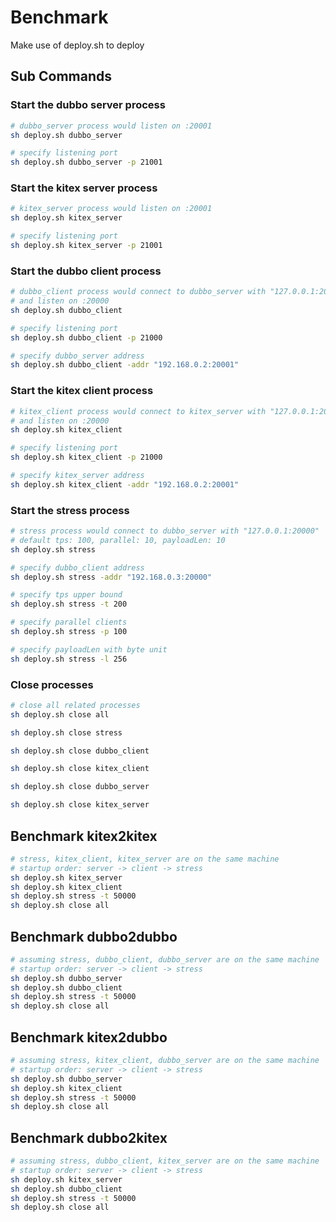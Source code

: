 # Benchmark

Make use of deploy.sh to deploy

## Sub Commands

### Start the dubbo server process

```bash
# dubbo_server process would listen on :20001
sh deploy.sh dubbo_server

# specify listening port
sh deploy.sh dubbo_server -p 21001
```

### Start the kitex server process

```bash
# kitex_server process would listen on :20001
sh deploy.sh kitex_server

# specify listening port
sh deploy.sh kitex_server -p 21001
```

### Start the dubbo client process

```bash
# dubbo_client process would connect to dubbo_server with "127.0.0.1:20001"
# and listen on :20000
sh deploy.sh dubbo_client

# specify listening port
sh deploy.sh dubbo_client -p 21000

# specify dubbo_server address
sh deploy.sh dubbo_client -addr "192.168.0.2:20001"
```

### Start the kitex client process

```bash
# kitex_client process would connect to kitex_server with "127.0.0.1:20001"
# and listen on :20000
sh deploy.sh kitex_client

# specify listening port
sh deploy.sh kitex_client -p 21000

# specify kitex_server address
sh deploy.sh kitex_client -addr "192.168.0.2:20001"
```

### Start the stress process

```bash
# stress process would connect to dubbo_server with "127.0.0.1:20000"
# default tps: 100, parallel: 10, payloadLen: 10
sh deploy.sh stress

# specify dubbo_client address
sh deploy.sh stress -addr "192.168.0.3:20000"

# specify tps upper bound
sh deploy.sh stress -t 200

# specify parallel clients
sh deploy.sh stress -p 100

# specify payloadLen with byte unit
sh deploy.sh stress -l 256
```

### Close processes

```bash
# close all related processes
sh deploy.sh close all

sh deploy.sh close stress

sh deploy.sh close dubbo_client

sh deploy.sh close kitex_client

sh deploy.sh close dubbo_server

sh deploy.sh close kitex_server
```

## Benchmark kitex2kitex

```bash
# stress, kitex_client, kitex_server are on the same machine
# startup order: server -> client -> stress
sh deploy.sh kitex_server
sh deploy.sh kitex_client
sh deploy.sh stress -t 50000
sh deploy.sh close all
```

## Benchmark dubbo2dubbo

```bash
# assuming stress, dubbo_client, dubbo_server are on the same machine
# startup order: server -> client -> stress
sh deploy.sh dubbo_server
sh deploy.sh dubbo_client
sh deploy.sh stress -t 50000
sh deploy.sh close all
```

## Benchmark kitex2dubbo

```bash
# assuming stress, kitex_client, dubbo_server are on the same machine
# startup order: server -> client -> stress
sh deploy.sh dubbo_server
sh deploy.sh kitex_client
sh deploy.sh stress -t 50000
sh deploy.sh close all
```

## Benchmark dubbo2kitex

```bash
# assuming stress, dubbo_client, kitex_server are on the same machine
# startup order: server -> client -> stress
sh deploy.sh kitex_server
sh deploy.sh dubbo_client
sh deploy.sh stress -t 50000
sh deploy.sh close all
```

